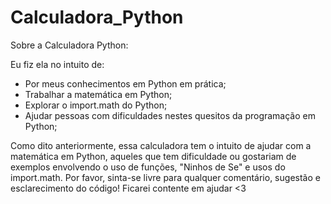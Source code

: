 # Calculadora_Python

Sobre a Calculadora Python:

Eu fiz ela no intuito de:
- Por meus conhecimentos em Python em prática;
- Trabalhar a matemática em Python;
- Explorar o import.math do Python;
- Ajudar pessoas com dificuldades nestes quesitos da programação em Python;

Como dito anteriormente, essa calculadora tem o intuito de ajudar com a matemática em Python, aqueles que tem dificuldade ou gostariam de exemplos envolvendo o uso de funções, "Ninhos de Se" e usos do import.math. Por favor, sinta-se livre para qualquer comentário, sugestão e esclarecimento do código! Ficarei contente em ajudar <3
